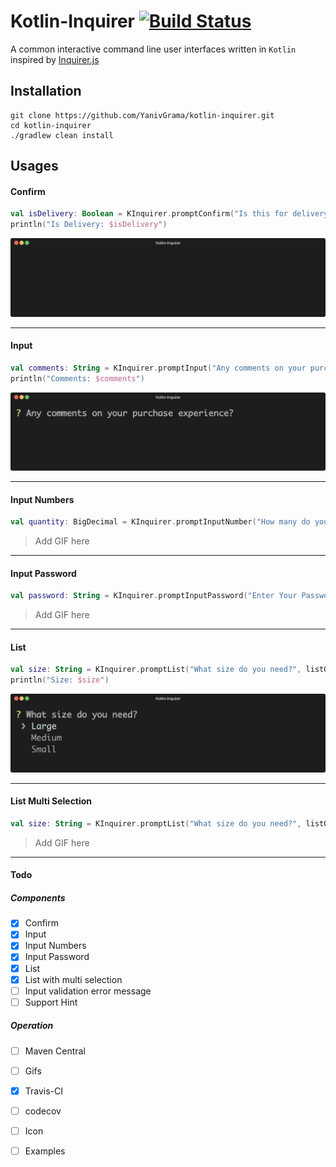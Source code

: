 # Kotlin-Inquirer [![Build Status](https://travis-ci.org/YanivGrama/kotlin-inquirer.svg?branch=master)](https://travis-ci.org/YanivGrama/kotlin-inquirer)

 A common interactive command line user interfaces written in `Kotlin` inspired by [Inquirer.js](https://github.com/SBoudrias/Inquirer.js "Inquirer.js")


## Installation

```shell script
git clone https://github.com/YanivGrama/kotlin-inquirer.git
cd kotlin-inquirer
./gradlew clean install
```

## Usages

#### Confirm

```kotlin
val isDelivery: Boolean = KInquirer.promptConfirm("Is this for delivery?", default = false)
println("Is Delivery: $isDelivery")
```
<p align="center"><img src="/assets/confirm-component.gif?raw=true"/></p>

------

#### Input
```kotlin
val comments: String = KInquirer.promptInput("Any comments on your purchase experience?")
println("Comments: $comments")
```
<p align="center"><img src="/assets/input-component.gif?raw=true"/></p>

------

#### Input Numbers
```kotlin
val quantity: BigDecimal = KInquirer.promptInputNumber("How many do you need?")
```
> Add GIF here

------

#### Input Password
```kotlin
val password: String = KInquirer.promptInputPassword("Enter Your Password:", hint = "password")
```
> Add GIF here

------

#### List
```kotlin
val size: String = KInquirer.promptList("What size do you need?", listOf("Large", "Medium", "Small"))
println("Size: $size")
```
<p align="center"><img src="/assets/list-component.gif?raw=true"/></p>

------

#### List Multi Selection
```kotlin
val size: String = KInquirer.promptList("What size do you need?", listOf("Large", "Medium", "Small"))
```
> Add GIF here

------

#### Todo
##### Components
- [x] Confirm
- [x] Input
- [x] Input Numbers
- [x] Input Password
- [x] List
- [x] List with multi selection
- [ ] Input validation error message
- [ ] Support Hint

##### Operation
- [ ] Maven Central
- [ ] Gifs
- [x] Travis-CI
- [ ] codecov 
- [ ] Icon
- [ ] Examples


